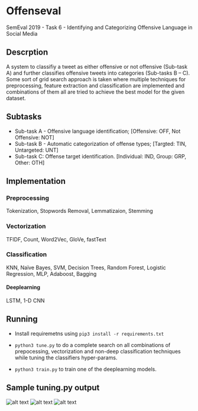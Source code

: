 # Offenseval
SemEval 2019 - Task 6 - Identifying and Categorizing Offensive Language in Social Media 

## Descrption
A system to classifiy a tweet as either offensive or not offensive (Sub-task A) and further classifies offensive tweets into categories (Sub-tasks B – C). Some sort of grid search approach is taken where multiple techniques for preprocessing, feature extraction and classification are implemented and combinations of them all are tried to achieve the best model for the given dataset.

## Subtasks
- Sub-task A - Offensive language identification;  [Offensive: OFF, Not Offensive: NOT]
- Sub-task B - Automatic categorization of offense types; [Targted: TIN, Untargeted: UNT]
- Sub-task C: Offense target identification. [Individual: IND, Group: GRP, Other: OTH]

## Implementation

### Preprocessing
Tokenization, Stopwords Removal, Lemmatizaion, Stemming

### Vectorization
TFIDF, Count, Word2Vec, GloVe, fastText

### Classification
KNN, Naïve Bayes, SVM, Decision Trees, Random Forest, Logistic Regression, MLP, Adaboost, Bagging
#### Deeplearning
LSTM, 1-D CNN

## Running
- Install requiremetns using `pip3 install -r requirements.txt`
 
- `python3 tune.py` to do a complete search on all combinations of prepocessing, vectorization and non-deep classification techniques while tuning the classifiers hyper-params.

- `python3 train.py` to train one of the deeplearning models.

## Sample tuning.py output
![alt text](https://github.com/ZeyadZanaty/offenseval/blob/master/docs/tuning-reults/tuning-b-f1/LogisticRegression.png?raw=true "Logistic Regression")
![alt text](https://github.com/ZeyadZanaty/offenseval/blob/master/docs/tuning-reults/tuning-b-f1/SVC.png?raw=true "SVC")
![alt text](https://github.com/ZeyadZanaty/offenseval/blob/master/docs/tuning-reults/tuning-a/RandomForest.png?raw=true "RF")
